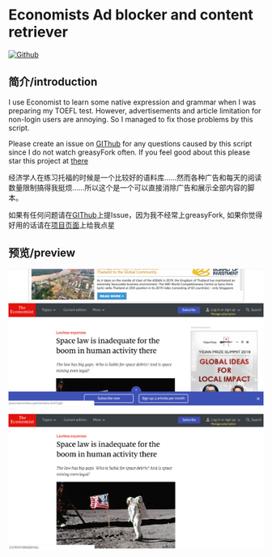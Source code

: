 # Economists Ad blocker and content retriever

[![Github](https://img.shields.io/github/stars/duskcloudxu/Ecomonist-Ad-Blocker.svg?style=social)](<https://github.com/duskcloudxu/Ecomonist-Ad-Blocker>)

## 简介/introduction

I use Economist to learn some native expression and grammar when I was preparing my TOEFL test. However, advertisements and article limitation for non-login users are annoying. So I managed to fix those problems by this script. 

Please create an issue on [GIThub]() for any questions caused by this script since I do not watch greasyFork often. If you feel good about this please star this project at [there]()

经济学人在练习托福的时候是一个比较好的语料库……然而各种广告和每天的阅读数量限制搞得我挺烦……所以这个是一个可以直接消除广告和展示全部内容的脚本。

如果有任何问题请在[GIThub]()上提Issue，因为我不经常上greasyFork, 如果你觉得好用的话请在[项目页面]()上给我点星

## 预览/preview

![before](https://github.com/duskcloudxu/Ecomonist-Ad-Blocker/blob/master/imgs/before.png)

![after](https://github.com/duskcloudxu/Ecomonist-Ad-Blocker/blob/master/imgs/after.png)

